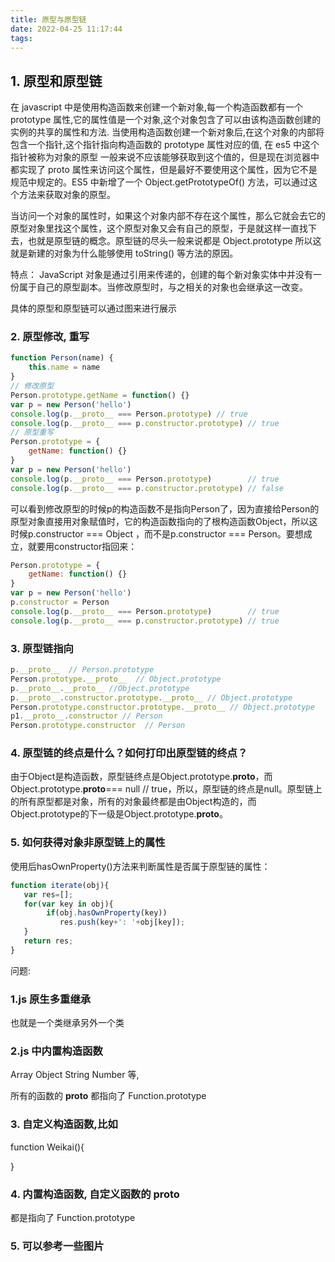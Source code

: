 ```yaml
---
title: 原型与原型链
date: 2022-04-25 11:17:44
tags:
---
```


## 1.  原型和原型链

在 javascript 中是使用构造函数来创建一个新对象,每一个构造函数都有一个 prototype 属性,它的属性值是一个对象,这个对象包含了可以由该构造函数创建的实例的共享的属性和方法. 当使用构造函数创建一个新对象后,在这个对象的内部将包含一个指针,这个指针指向构造函数的 prototype 属性对应的值, 在  es5 中这个指针被称为对象的原型
一般来说不应该能够获取到这个值的，但是现在浏览器中都实现了 proto 属性来访问这个属性，但是最好不要使用这个属性，因为它不是规范中规定的。ES5 中新增了一个 Object.getPrototypeOf() 方法，可以通过这个方法来获取对象的原型。

当访问一个对象的属性时，如果这个对象内部不存在这个属性，那么它就会去它的原型对象里找这个属性，这个原型对象又会有自己的原型，于是就这样一直找下去，也就是原型链的概念。原型链的尽头一般来说都是 Object.prototype 所以这就是新建的对象为什么能够使用 toString() 等方法的原因。

特点： JavaScript 对象是通过引用来传递的，创建的每个新对象实体中并没有一份属于自己的原型副本。当修改原型时，与之相关的对象也会继承这一改变。


具体的原型和原型链可以通过图来进行展示


### 2. 原型修改, 重写

```js
function Person(name) {
    this.name = name
}
// 修改原型
Person.prototype.getName = function() {}
var p = new Person('hello')
console.log(p.__proto__ === Person.prototype) // true
console.log(p.__proto__ === p.constructor.prototype) // true
// 原型重写
Person.prototype = {
    getName: function() {}
}
var p = new Person('hello')
console.log(p.__proto__ === Person.prototype)        // true
console.log(p.__proto__ === p.constructor.prototype) // false
```
可以看到修改原型的时候p的构造函数不是指向Person了，因为直接给Person的原型对象直接用对象赋值时，它的构造函数指向的了根构造函数Object，所以这时候p.constructor === Object ，而不是p.constructor === Person。要想成立，就要用constructor指回来：

```js
Person.prototype = {
    getName: function() {}
}
var p = new Person('hello')
p.constructor = Person
console.log(p.__proto__ === Person.prototype)        // true
console.log(p.__proto__ === p.constructor.prototype) // true
```

### 3. 原型链指向

```js
p.__proto__  // Person.prototype
Person.prototype.__proto__  // Object.prototype
p.__proto__.__proto__ //Object.prototype
p.__proto__.constructor.prototype.__proto__ // Object.prototype
Person.prototype.constructor.prototype.__proto__ // Object.prototype
p1.__proto__.constructor // Person
Person.prototype.constructor  // Person
```
### 4. 原型链的终点是什么？如何打印出原型链的终点？

由于Object是构造函数，原型链终点是Object.prototype.__proto__，而Object.prototype.__proto__=== null // true，所以，原型链的终点是null。原型链上的所有原型都是对象，所有的对象最终都是由Object构造的，而Object.prototype的下一级是Object.prototype.__proto__。

### 5. 如何获得对象非原型链上的属性
使用后hasOwnProperty()方法来判断属性是否属于原型链的属性：

```js
function iterate(obj){
   var res=[];
   for(var key in obj){
        if(obj.hasOwnProperty(key))
           res.push(key+': '+obj[key]);
   }
   return res;
} 
```



问题:

### 1.js 原生多重继承

也就是一个类继承另外一个类

### 2.js 中内置构造函数 

Array  Object String Number 等, 

所有的函数的 __proto__ 都指向了  Function.prototype

### 3. 自定义构造函数,比如

function  Weikai(){

}

### 4. 内置构造函数, 自定义函数的 __proto__

都是指向了 Function.prototype

### 5. 可以参考一些图片